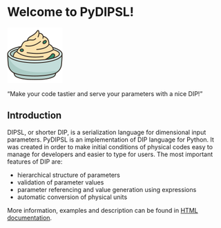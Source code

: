 # Welcome to PyDIPSL!

![DIP](https://raw.githubusercontent.com/dipsl/pydipsl/main/docs/source/_static/logo/dip_logo_128.png)

“Make your code tastier and serve your parameters with a nice DIP!”

## Introduction

DIPSL, or shorter DIP, is a serialization language for dimensional input parameters.
PyDIPSL is an implementation of DIP language for Python.
It was created in order to make initial conditions of physical codes easy to manage for developers and easier to type for users.
The most important features of DIP are:

* hierarchical structure of parameters
* validation of parameter values
* parameter referencing and value generation using expressions
* automatic conversion of physical units

More information, examples and description can be found in [HTML documentation](https://dipsl.github.io/pydipsl).